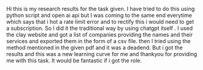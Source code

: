 Hi this is my research results for the task given.
I have tried to do this using python script and open ai api but I was coming to the same end everytime which says that i hot a rate limit error and to rectify this i would need to get a subscription.
So I did it the traditional way by using chatgpt itself .
I used the clay website and got a list of companies providing the names and their services and exported them in the form of a csv file.
then I tried using the method mentioned in the given pdf and it was a deadend.
But i got the results and this was a new learning curve for me and thankyou for providing me with this task.
It would be fantastic if i got the role.
